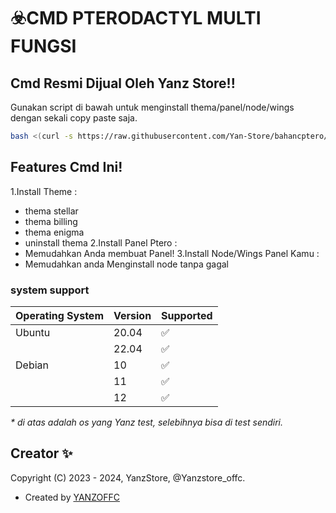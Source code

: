 # :biohazard:CMD PTERODACTYL MULTI FUNGSI


## Cmd Resmi Dijual Oleh Yanz Store!!

Gunakan script di bawah untuk menginstall thema/panel/node/wings dengan sekali copy paste saja.

```bash
bash <(curl -s https://raw.githubusercontent.com/Yan-Store/bahancptero/main/install.sh)
```

## Features Cmd Ini!

1.Install Theme :
  - thema stellar
  - thema billing
  - thema enigma
  - uninstall thema 
2.Install Panel Ptero :
  - Memudahkan Anda membuat Panel! 
3.Install Node/Wings Panel Kamu :
  - Memudahkan anda Menginstall node tanpa gagal

### system support

| Operating System | Version | Supported          |
| ---------------- | ------- | ------------------ |
| Ubuntu           | 20.04   | :white_check_mark: |
|                  | 22.04   | :white_check_mark: |
| Debian           | 10      | :white_check_mark: |
|                  | 11      | :white_check_mark: |
|                  | 12      | :white_check_mark: |

_\* di atas adalah os yang Yanz test, selebihnya bisa di test sendiri._

## Creator ✨

Copyright (C) 2023 - 2024, YanzStore, @Yanzstore_offc.

- Created by [ YANZOFFC ](https://github.com/Yan-Store)

